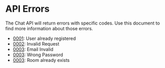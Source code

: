 API Errors
==========

The Chat API will return errors with specific codes. Use this document to
find more information about those errors.

- [0001](#0001): User already registered
- [0002](#0002): Invalid Request
- [0003](#0003): Email Invalid
- [0003](#0004): Wrong Password
- [0003](#0005): Room already exists

